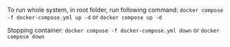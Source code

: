 To run whole system, in root folder, run following command:
`docker compose -f docker-compose.yml up -d` or `docker compose up -d`

Stopping container:
`docker compose -f docker-compose.yml down` or `docker compose down`
